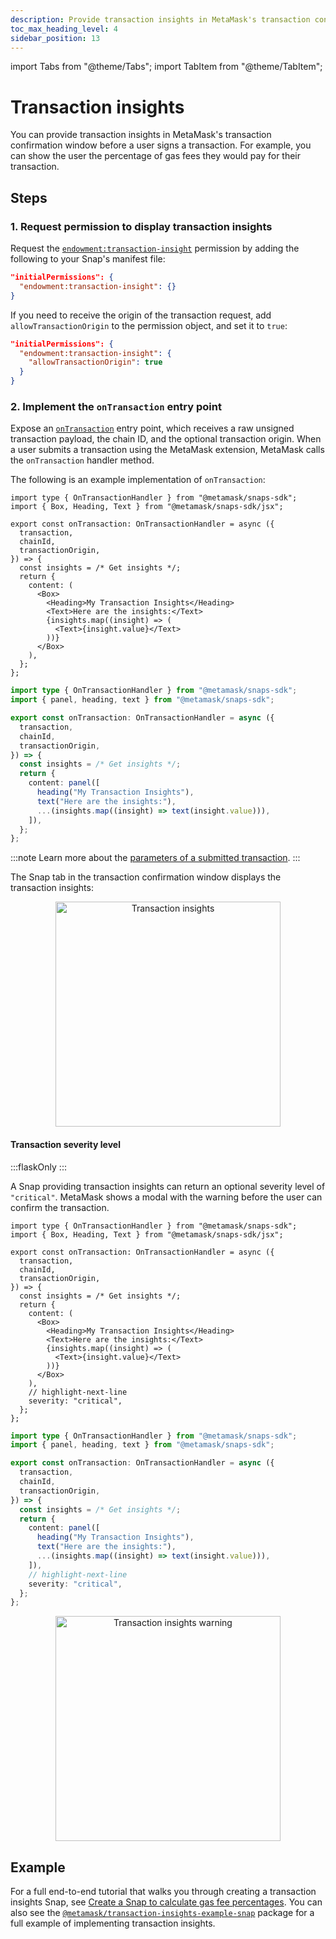 ```yaml
---
description: Provide transaction insights in MetaMask's transaction confirmation window.
toc_max_heading_level: 4
sidebar_position: 13
---
```


import Tabs from "@theme/Tabs";
import TabItem from "@theme/TabItem";

# Transaction insights

You can provide transaction insights in MetaMask's transaction confirmation window before a user
signs a transaction.
For example, you can show the user the percentage of gas fees they would pay for their transaction.

## Steps

### 1. Request permission to display transaction insights

Request the [`endowment:transaction-insight`](../reference/permissions.md#endowmenttransaction-insight)
permission by adding the following to your Snap's manifest file:

```json title="snap.manifest.json"
"initialPermissions": {
  "endowment:transaction-insight": {}
}
```

If you need to receive the origin of the transaction request, add `allowTransactionOrigin` to the
permission object, and set it to `true`:

```json title="snap.manifest.json"
"initialPermissions": {
  "endowment:transaction-insight": {
    "allowTransactionOrigin": true
  }
}
```

### 2. Implement the `onTransaction` entry point

Expose an [`onTransaction`](../reference/entry-points.md#ontransaction) entry point, which receives
a raw unsigned transaction payload, the chain ID, and the optional transaction origin.
When a user submits a transaction using the MetaMask extension, MetaMask calls the `onTransaction`
handler method.

The following is an example implementation of `onTransaction`:

<Tabs>
<TabItem value="JSX">

```tsx title="index.tsx"
import type { OnTransactionHandler } from "@metamask/snaps-sdk";
import { Box, Heading, Text } from "@metamask/snaps-sdk/jsx";

export const onTransaction: OnTransactionHandler = async ({
  transaction,
  chainId,
  transactionOrigin,
}) => {
  const insights = /* Get insights */;
  return {
    content: (
      <Box>
        <Heading>My Transaction Insights</Heading>
        <Text>Here are the insights:</Text>
        {insights.map((insight) => (
          <Text>{insight.value}</Text>
        ))}
      </Box>
    ),
  };
};
```

</TabItem>
<TabItem value="Functions" deprecated>

```typescript title="index.ts"
import type { OnTransactionHandler } from "@metamask/snaps-sdk";
import { panel, heading, text } from "@metamask/snaps-sdk";

export const onTransaction: OnTransactionHandler = async ({
  transaction,
  chainId,
  transactionOrigin,
}) => {
  const insights = /* Get insights */;
  return {
    content: panel([
      heading("My Transaction Insights"),
      text("Here are the insights:"),
      ...(insights.map((insight) => text(insight.value))),
    ]),
  };
};
```

</TabItem>
</Tabs>

:::note
Learn more about the [parameters of a submitted transaction](/wallet/how-to/send-transactions#transaction-parameters).
:::

The Snap tab in the transaction confirmation window displays the transaction insights:

<p align="center">
<img src={require("../assets/transaction-insights-window.png").default} alt="Transaction insights" width="360px" class="appScreen" />
</p>

#### Transaction severity level

:::flaskOnly
:::

A Snap providing transaction insights can return an optional severity level of `"critical"`.
MetaMask shows a modal with the warning before the user can confirm the transaction.

<Tabs>
<TabItem value="JSX">

```tsx title="index.tsx"
import type { OnTransactionHandler } from "@metamask/snaps-sdk";
import { Box, Heading, Text } from "@metamask/snaps-sdk/jsx";

export const onTransaction: OnTransactionHandler = async ({
  transaction,
  chainId,
  transactionOrigin,
}) => {
  const insights = /* Get insights */;
  return {
    content: (
      <Box>
        <Heading>My Transaction Insights</Heading>
        <Text>Here are the insights:</Text>
        {insights.map((insight) => (
          <Text>{insight.value}</Text>
        ))}
      </Box>
    ),
    // highlight-next-line
    severity: "critical",
  };
};
```

</TabItem>
<TabItem value="Functions" deprecated>

```typescript title="index.ts"
import type { OnTransactionHandler } from "@metamask/snaps-sdk";
import { panel, heading, text } from "@metamask/snaps-sdk";

export const onTransaction: OnTransactionHandler = async ({
  transaction,
  chainId,
  transactionOrigin,
}) => {
  const insights = /* Get insights */;
  return {
    content: panel([
      heading("My Transaction Insights"),
      text("Here are the insights:"),
      ...(insights.map((insight) => text(insight.value))),
    ]),
    // highlight-next-line
    severity: "critical",
  };
};
```

</TabItem>
</Tabs>

<p align="center">
<img src={require("../assets/transaction-insights-warning.png").default} alt="Transaction insights warning" width="360px" />
</p>

## Example

For a full end-to-end tutorial that walks you through creating a transaction insights Snap, see
[Create a Snap to calculate gas fee percentages](../learn/tutorials/transaction-insights.md).
You can also see the
[`@metamask/transaction-insights-example-snap`](https://github.com/MetaMask/snaps/tree/main/packages/examples/packages/transaction-insights)
package for a full example of implementing transaction insights.
